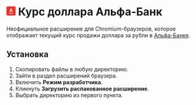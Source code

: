 # ![Альфа-Банк](./images/icon_24.png) Курс доллара Альфа-Банк
Неофициальное расширение для Chromium-браузеров, которое отображает текущий курс продажи доллара за рубли в [Альфа-Банке](https://alfabank.ru/currency/).

## Установка
1. Скопировать файлы в любую директорию.
2. Зайти в раздел расширений браузера.
3. Включить **Режим разработчика**.
4. Кликнуть **Загрузить распакованное расширение**.
5. Выбрать директорию из первого пункта.